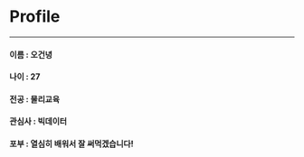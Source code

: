 # Profile

---



#### 이름 : 오건녕

#### 나이 : 27

#### 전공 : 물리교육

#### 관심사 : 빅데이터

#### 포부 : 열심히 배워서 잘 써먹겠습니다!



